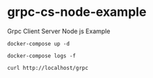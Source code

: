 # grpc-cs-node-example
Grpc Client Server Node js Example


    docker-compose up -d
    
    docker-compose logs -f
    
    curl http://localhost/grpc
